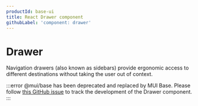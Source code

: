 ```yaml
---
productId: base-ui
title: React Drawer component
githubLabel: 'component: drawer'
---
```


# Drawer

<p class="description">Navigation drawers (also known as sidebars) provide ergonomic access to different destinations without taking the user out of context.</p>

:::error
@mui/base has been deprecated and replaced by MUI Base. Please follow [this GitHub issue](https://github.com/mui/base-ui/issues/38) to track the development of the Drawer component.
:::
